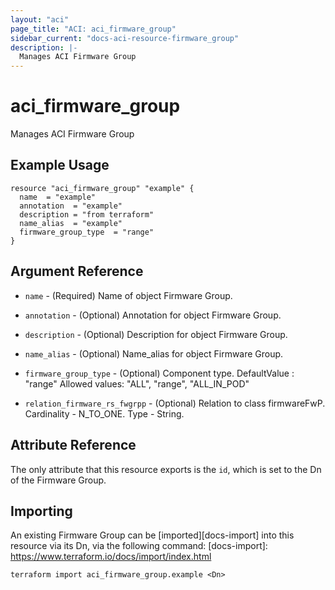 ```yaml
---
layout: "aci"
page_title: "ACI: aci_firmware_group"
sidebar_current: "docs-aci-resource-firmware_group"
description: |-
  Manages ACI Firmware Group
---
```


# aci_firmware_group #
Manages ACI Firmware Group

## Example Usage ##

```hcl
resource "aci_firmware_group" "example" {
  name  = "example"
  annotation  = "example"
  description = "from terraform"
  name_alias  = "example"
  firmware_group_type  = "range"
}
```
## Argument Reference ##
* `name` - (Required) Name of object Firmware Group.
* `annotation` - (Optional) Annotation for object Firmware Group.
* `description` - (Optional) Description for object Firmware Group.
* `name_alias` - (Optional) Name_alias for object Firmware Group.
* `firmware_group_type` - (Optional) Component type. DefaultValue : "range"
Allowed values: "ALL", "range", "ALL_IN_POD"

* `relation_firmware_rs_fwgrpp` - (Optional) Relation to class firmwareFwP. Cardinality - N_TO_ONE. Type - String.
                


## Attribute Reference

The only attribute that this resource exports is the `id`, which is set to the
Dn of the Firmware Group.

## Importing ##

An existing Firmware Group can be [imported][docs-import] into this resource via its Dn, via the following command:
[docs-import]: https://www.terraform.io/docs/import/index.html


```
terraform import aci_firmware_group.example <Dn>
```
